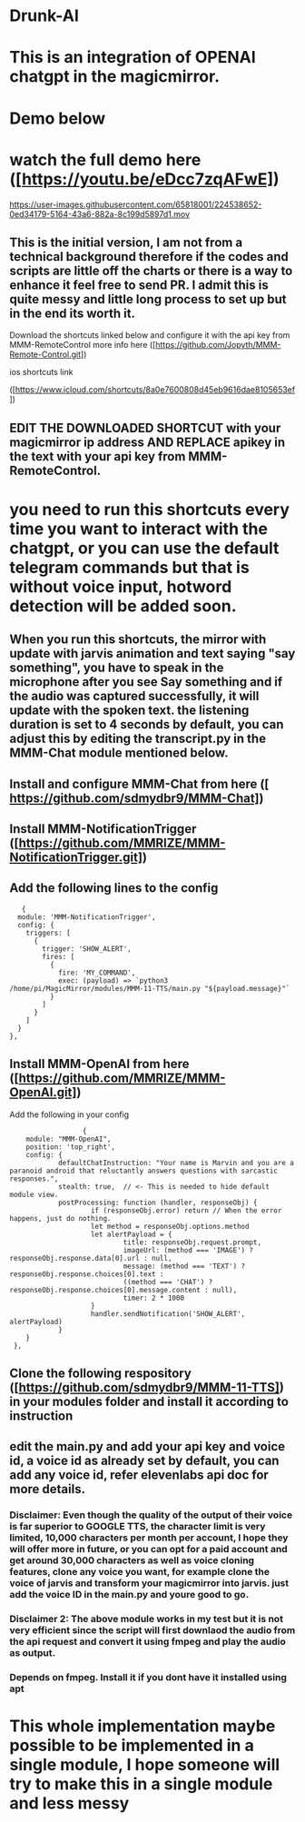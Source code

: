 # Drunk-AI
# This is an integration of OPENAI chatgpt in the magicmirror. 
# Demo below  
# watch the full demo here ([https://youtu.be/eDcc7zqAFwE])


https://user-images.githubusercontent.com/65818001/224538652-0ed34179-5164-43a6-882a-8c199d5897d1.mov




## This is the initial version, I am not from a technical background therefore if the codes and scripts are little off the charts or there is a way to enhance it feel free to send PR. I admit this is quite messy and little long process to set up but in the end its worth it.

Download the shortcuts linked below and configure it with the api key from MMM-RemoteControl 
 more info here ([https://github.com/Jopyth/MMM-Remote-Control.git])

ios shortcuts link 

([https://www.icloud.com/shortcuts/8a0e7600808d45eb9616dae8105653ef])
## EDIT THE DOWNLOADED SHORTCUT with your magicmirror ip address AND REPLACE apikey  in the text with your api key from MMM-RemoteControl. 

# you need to run this shortcuts every time you want to interact with the chatgpt, or you can use the default telegram commands but that is without voice input, hotword detection will be added soon.
## When you run this shortcuts, the mirror with update with jarvis animation and text saying "say something", you have to speak in the microphone after you see Say something and if the audio was captured successfully, it will update with the spoken text. the listening duration is set to 4 seconds by default, you can adjust this by editing the transcript.py in the MMM-Chat module  mentioned below.

## Install and configure MMM-Chat from here ([ https://github.com/sdmydbr9/MMM-Chat])

## Install MMM-NotificationTrigger ([https://github.com/MMRIZE/MMM-NotificationTrigger.git])
## Add the following lines to the config
 

       {
      module: 'MMM-NotificationTrigger',
      config: {
        triggers: [
          {
            trigger: 'SHOW_ALERT',
            fires: [
              {
                fire: 'MY_COMMAND',
                exec: (payload) => `python3 /home/pi/MagicMirror/modules/MMM-11-TTS/main.py "${payload.message}"`
              }
            ]
          }
        ]
      }
    },


## Install MMM-OpenAI from here ([https://github.com/MMRIZE/MMM-OpenAI.git])

Add the following in your config 
                      
                      
                      
                      {
        module: "MMM-OpenAI",
        position: 'top_right',
        config: {
                defaultChatInstruction: "Your name is Marvin and you are a paranoid android that reluctantly answers questions with sarcastic responses.",
                stealth: true,  // <- This is needed to hide default module view.
                postProcessing: function (handler, responseObj) {
                        if (responseObj.error) return // When the error happens, just do nothing.
                        let method = responseObj.options.method
                        let alertPayload = {
                                title: responseObj.request.prompt,
                                imageUrl: (method === 'IMAGE') ? responseObj.response.data[0].url : null,
                                message: (method === 'TEXT') ? responseObj.response.choices[0].text : 
                                ((method === 'CHAT') ? responseObj.response.choices[0].message.content : null),
                                timer: 2 * 1000
                        }
                        handler.sendNotification('SHOW_ALERT', alertPayload)
                }
        }
     },








## Clone the following respository ([https://github.com/sdmydbr9/MMM-11-TTS]) in your modules folder and install it according to instruction
## edit the main.py and add your api key and voice id, a voice id as already set by default, you can add any voice id, refer elevenlabs api doc for more details.



### Disclaimer: Even though the quality of the output of their voice is far superior to GOOGLE TTS, the character limit is very limited, 10,000 characters per month per account, I hope they will offer more in future, or you can opt for a paid account and get around 30,000 characters as well as voice cloning features,  clone any voice you want, for example clone the voice of jarvis and transform your magicmirror into jarvis. just add the voice ID in the main.py and youre good to go.

### Disclaimer 2: The above module works in my test but it is not very efficient since the script will first downlaod the audio from the api request and convert it using fmpeg and play the audio as output. 
### Depends on fmpeg. Install it if you dont have it installed using apt
# This whole implementation maybe possible to be implemented in a single module, I hope someone will try to make this in a single module and less messy









